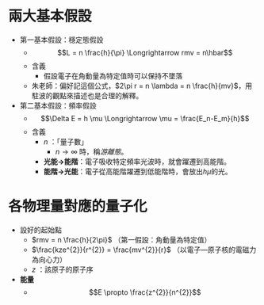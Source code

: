 # 兩大基本假設
- 第一基本假設：穩定態假設
	- $$L = n \frac{h}{\pi} \Longrightarrow rmv = n\hbar$$
	- 含義
		- 假設電子在角動量為特定值時可以保持不墜落
	- 朱老師：偏好記這個公式，$2\pi r = n \lambda = n \frac{h}{mv}$，用駐波的觀點來描述也是合理的解釋。
- 第二基本假設：頻率假設
	- $$\Delta E = h \mu \Longrightarrow \mu = \frac{E_n-E_m}{h}$$
	- 含義
		- $n$ ：「量子數」
			- $n \rightarrow \infty$ 時，稱*游離態*。 
		- **光能->能階**：電子吸收特定頻率光波時，就會躍遷到高能階。
		- **能階->光能**：電子從高能階躍遷到低能階時，會放出$h \mu$的光。

# 各物理量對應的量子化
- 設好的起始點
	- $rmv = n \frac{h}{2\pi}$  （第一假設：角動量為特定值）
	- $\frac{kze^{2}}{r^{2}} = \frac{mv^{2}}{r}$  （以電子—原子核的電磁力為向心力）
	- $z$ ：該原子的原子序
- **能量**
	- $$E \propto  \frac{z^{2}}{n^{2}}$$


 